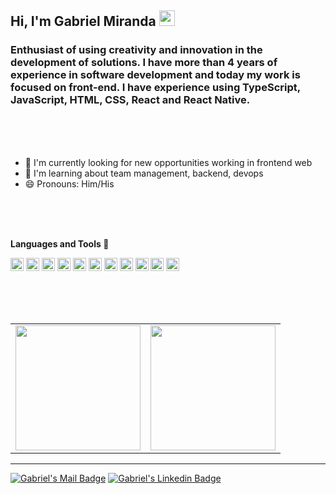 ## Hi, I'm Gabriel Miranda <img src="https://media.giphy.com/media/hvRJCLFzcasrR4ia7z/giphy.gif" width="25px" height="25px"></a>


### Enthusiast of using creativity and innovation in the development of solutions. I have more than 4 years of experience in software development and today my work is focused on front-end. I have experience using TypeScript, JavaScript, HTML, CSS, React and React Native.

<br />
<br />
<br />
 
- 🔭 I'm currently looking for new opportunities working in frontend web
- 🌱 I'm learning about team management, backend, devops
- 😄 Pronouns: Him/His

<br />
<br />
<br />

**Languages and Tools 🚀**

<a target="_blank" rel="noopener noreferrer" href="https://developer.mozilla.org/en-US/docs/Web/JavaScript" title="JavaScript"><img src="https://github.com/tomchen/stack-icons/blob/master/logos/javascript.svg" alt="JavaScript" width="21px" height="21px"></a>
<a target="_blank" rel="noopener noreferrer" href="https://www.typescriptlang.org/" title="Typescript"><img src="https://github.com/tomchen/stack-icons/blob/master/logos/typescript-icon.svg" alt="Typescript" width="21px" height="21px"></a>
<a target="_blank" rel="noopener noreferrer" href="https://reactjs.org/" title="React"><img src="https://github.com/tomchen/stack-icons/blob/master/logos/react.svg" alt="React" width="21px" height="21px"></a>
<a target="_blank" rel="noopener noreferrer" href="https://zeit.co/next" title="Next.js"><img src="https://seeklogo.com/images/N/next-js-logo-8FCFF51DD2-seeklogo.com.png" alt="Next.js" width="21px" height="21px"></a>
<a target="_blank" rel="noopener noreferrer" target="_blank" rel="noopener noreferrer" href="https://reactnative.dev/" title="React Native"><img src="https://github.com/tomchen/stack-icons/blob/master/logos/react.svg" alt="React Native" width="21px" height="21px"></a>
<a target="_blank" rel="noopener noreferrer" target="_blank" rel="noopener noreferrer" target="_blank" rel="noopener noreferrer" href="https://redux.js.org/" title="Redux"><img src="https://github.com/tomchen/stack-icons/blob/master/logos/redux.svg" alt="Redux" width="21px" height="21px"></a>
<a target="_blank" rel="noopener noreferrer" target="_blank" rel="noopener noreferrer" href="https://www.w3.org/TR/html5/" title="HTML5"><img src="https://github.com/tomchen/stack-icons/blob/master/logos/html-5.svg" alt="HTML5" width="21px" height="21px"></a>
<a target="_blank" rel="noopener noreferrer" href="https://www.w3.org/TR/CSS/" title="CSS3"><img src="https://github.com/tomchen/stack-icons/blob/master/logos/css-3.svg" alt="CSS3" width="21px" height="21px"></a>
<a target="_blank" rel="noopener noreferrer" href="https://sass-lang.com/" title="Sass"><img src="https://github.com/tomchen/stack-icons/blob/master/logos/sass.svg" alt="Sass" width="21px" height="21px"></a>
<a target="_blank" rel="noopener noreferrer" href="https://git-scm.com/" title="Git"><img src="https://github.com/tomchen/stack-icons/blob/master/logos/git-icon.svg" alt="Git" width="21px" height="21px"></a>
<a target="_blank" rel="noopener noreferrer" href="http://figma.com" title="Figma"><img src="https://camo.githubusercontent.com/9c25db6c8f2f83863c65be2cc47543020be957662831452aa5a7d6d81129f6fe/68747470733a2f2f63646e2e737667706f726e2e636f6d2f6c6f676f732f6669676d612e737667" alt="Figma" width="21px" height="21px"></a>

<br />
<br />
<br />

<table align="center">
  <row>
    <td>
      <img height='200' src='https://github-readme-stats.vercel.app/api/top-langs/?username=ifgabriel&layout=compact&theme=react'>
    </td>
    <td>
      <img height='200' src='https://github-readme-stats.vercel.app/api?username=ifgabriel&show_icons=true&theme=react'>
    </td>
  </row>
</table> 

--------------
[![Gabriel's Mail Badge](https://img.shields.io/badge/-Gmail-%23333?style=for-the-badge&logo=gmail&logoColor=white)](mailto:gabrielmp@unipam.edu.br) 
[![Gabriel's Linkedin Badge](https://img.shields.io/badge/-LinkedIn-blue?style=flat-square&logo=Linkedin&logoColor=white&link=https://www.linkedin.com/in/gabriel-miranda-1589a51b0/)](https://www.linkedin.com/in/gabriel-miranda-1589a51b0/) 